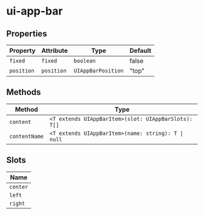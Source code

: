# ui-app-bar

## Properties

| Property   | Attribute  | Type               | Default |
|------------|------------|--------------------|---------|
| `fixed`    | `fixed`    | `boolean`          | false   |
| `position` | `position` | `UIAppBarPosition` | "top"   |

## Methods

| Method        | Type                                             |
|---------------|--------------------------------------------------|
| `content`     | `<T extends UIAppBarItem>(slot: UIAppBarSlots): T[]` |
| `contentName` | `<T extends UIAppBarItem>(name: string): T \| null` |

## Slots

| Name     |
|----------|
| `center` |
| `left`   |
| `right`  |
